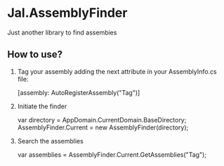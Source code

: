 # Jal.AssemblyFinder
Just another library to find assembies

## How to use?
1. Tag your assembly adding the next attribute in your AssemblyInfo.cs file:

    [assembly: AutoRegisterAssembly("Tag")]
    
2. Initiate the finder

    var directory = AppDomain.CurrentDomain.BaseDirectory;
    AssemblyFinder.Current = new AssemblyFinder(directory);
    
3. Search the assemblies

    var assemblies = AssemblyFinder.Current.GetAssemblies("Tag");





